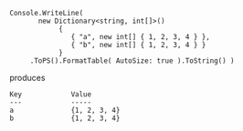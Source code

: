     Console.WriteLine( 
           new Dictionary<string, int[]>() 
                { 
                   { "a", new int[] { 1, 2, 3, 4 } }, 
                   { "b", new int[] { 1, 2, 3, 4 } } 
                }
         .ToPS().FormatTable( AutoSize: true ).ToString() )


produces


    Key            Value         
    ---            -----         
    a              {1, 2, 3, 4}  
    b              {1, 2, 3, 4}  
